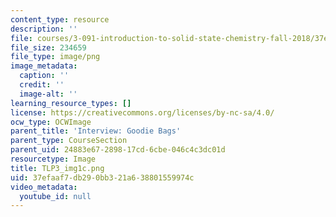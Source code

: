 ```yaml
---
content_type: resource
description: ''
file: courses/3-091-introduction-to-solid-state-chemistry-fall-2018/37efaaf7db290bb321a638801559974c_TLP3_img1c.png
file_size: 234659
file_type: image/png
image_metadata:
  caption: ''
  credit: ''
  image-alt: ''
learning_resource_types: []
license: https://creativecommons.org/licenses/by-nc-sa/4.0/
ocw_type: OCWImage
parent_title: 'Interview: Goodie Bags'
parent_type: CourseSection
parent_uid: 24883e67-2898-17cd-6cbe-046c4c3dc01d
resourcetype: Image
title: TLP3_img1c.png
uid: 37efaaf7-db29-0bb3-21a6-38801559974c
video_metadata:
  youtube_id: null
---
```

